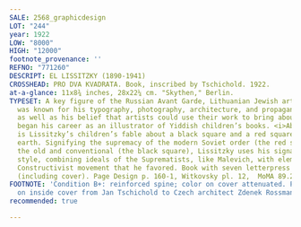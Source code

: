 ```yaml
---
SALE: 2568_graphicdesign
LOT: "244"
year: 1922
LOW: "8000"
HIGH: "12000"
footnote_provenance: ''
REFNO: "771260"
DESCRIPT: EL LISSITZKY (1890-1941)
CROSSHEAD: PRO DVA KVADRATA. Book, inscribed by Tschichold. 1922.
at-a-glance: 11x8¾ inches, 28x22¼ cm. "Skythen," Berlin.
TYPESET: A key figure of the Russian Avant Garde, Lithuanian Jewish artist Lissitzky
  was known for his typography, photography, architecture, and propaganda design,
  as well as his belief that artists could use their work to bring about change. He
  began his career as an illustrator of Yiddish children’s books. <i>About Two Squares</i>
  is Lissitzky’s children’s fable about a black square and a red square that fly to
  earth. Signifying the supremacy of the modern Soviet order (the red square) over
  the old and conventional (the black square), Lissitzky uses his signature abstract
  style, combining ideals of the Suprematists, like Malevich, with elements of the
  Constructivist movement that he favored. Book with seven letterpress illustrations
  (including cover). Page Design p. 160-1, Witkovsky pl. 12,  MoMA 89.2001.
FOOTNOTE: 'Condition B+: reinforced spine; color on cover attenuated. Pencil inscription
  on inside cover from Jan Tschichold to Czech architect Zdenek Rossmann, 1937.'
recommended: true

---
```

